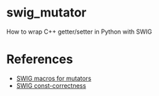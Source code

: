 # swig_mutator
How to wrap C++ getter/setter in Python with SWIG

# References

* [SWIG macros for  mutators](https://github.com/swig/swig/blob/master/Lib/typemaps/attribute.swg)
* [SWIG const-correctness](http://swig.org/Doc3.0/SWIGDocumentation.html#SWIGPlus_const)

